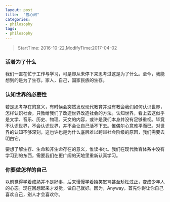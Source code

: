 ```yaml
---
layout: post
title:  "答心问"
categories:
- philosophy
tags:
- philosophy
---
```


> StartTime: 2016-10-22,ModifyTime:2017-04-02
<!---more--->

### 活着为了什么
我们一直在忙于工作与学习，可是却从未停下来思考过这是为了什么。至今，我能想到的是为了生存。家人，自己，国家民族的生存。

### 认知世界的必要性
若是思考存在的意义，有时候会突然发现现代教育并没有教会我们如何认识世界，怎样认识社会，只教给我们了改造世界改造社会的方法。认知世界，看上去这似乎是文学、音乐、历史、物理、天文的内容，或许是我们本身并没有足够重视。毕竟不认识世界，不会认识世界，并不会让自己活不下去。惟偶尔心意难平而已。对世界的认知不够深刻，这也许也是为什么底层难以跨越社会阶级的原因，我们需要去明白它。

要想了解生存、生命和非生命存在的意义，惟读书尔。我们在现代教育体系中没有学习到的东西，需要我们在更广阔的天地里重新认真学习。

### 你要做怎样的自己
以前觉得学着成熟并不是好事，后来慢慢学着嬉笑怒骂甚至矫枉过正，变成少年人的心态。现在回想起来才发觉，做自己就好。因为，Anyway，首先你得让你自己喜欢自己，别人才会喜欢你。
